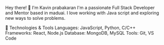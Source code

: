 
Hey there! 👋 I'm Kavin prabakaran
I'm a passionate Full Stack Developer and Mentor based in maduai. I love working with Java script and exploring new ways to solve problems.

🔧 Technologies & Tools
Languages: JavaScript, Python, C/C++
Frameworks: React, Node.js
Database: MongoDB, MySQL
Tools: Git, VS Code
